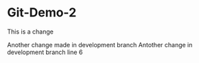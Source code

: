 # Git-Demo-2

This is a change

Another change made in development branch
Antother change in development branch line 6